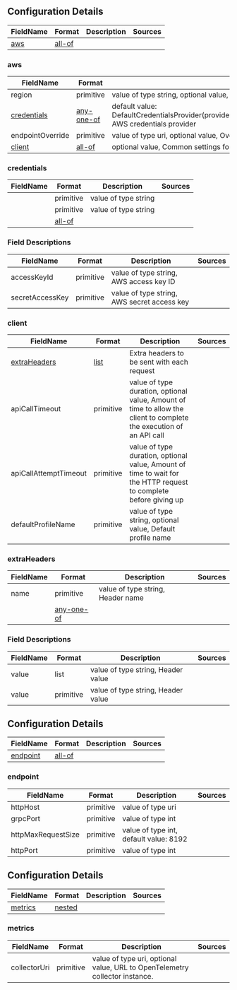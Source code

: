 
## Configuration Details


|FieldName |Format       |Description|Sources|
|---       |---          |---        |---    |
|[aws](aws)|[all-of](aws)|           |       |

### aws

|FieldName                 |Format                   |Description                                                                                                                                      |Sources|
|---                       |---                      |---                                                                                                                                              |---    |
|region                    |primitive                |value of type string, optional value, AWS region to connect to                                                                                   |       |
|[credentials](credentials)|[any-one-of](credentials)|default value: DefaultCredentialsProvider(providerChain=LazyAwsCredentialsProvider(delegate=Lazy(value=Uninitialized))), AWS credentials provider|       |
|endpointOverride          |primitive                |value of type uri, optional value, Overrides the AWS service endpoint                                                                            |       |
|[client](client)          |[all-of](client)         |optional value, Common settings for AWS service clients                                                                                          |       |

### credentials

|FieldName|Format                     |Description         |Sources|
|---      |---                        |---                 |---    |
|         |primitive                  |value of type string|       |
|         |primitive                  |value of type string|       |
|         |[all-of](fielddescriptions)|                    |       |

### Field Descriptions

|FieldName      |Format   |Description                                |Sources|
|---            |---      |---                                        |---    |
|accessKeyId    |primitive|value of type string, AWS access key ID    |       |
|secretAccessKey|primitive|value of type string, AWS secret access key|       |

### client

|FieldName                   |Format              |Description                                                                                                        |Sources|
|---                         |---                 |---                                                                                                                |---    |
|[extraHeaders](extraheaders)|[list](extraheaders)|Extra headers to be sent with each request                                                                         |       |
|apiCallTimeout              |primitive           |value of type duration, optional value, Amount of time to allow the client to complete the execution of an API call|       |
|apiCallAttemptTimeout       |primitive           |value of type duration, optional value, Amount of time to wait for the HTTP request to complete before giving up   |       |
|defaultProfileName          |primitive           |value of type string, optional value, Default profile name                                                         |       |

### extraHeaders

|FieldName|Format                         |Description                      |Sources|
|---      |---                            |---                              |---    |
|name     |primitive                      |value of type string, Header name|       |
|         |[any-one-of](fielddescriptions)|                                 |       |

### Field Descriptions

|FieldName|Format   |Description                       |Sources|
|---      |---      |---                               |---    |
|value    |list     |value of type string, Header value|       |
|value    |primitive|value of type string, Header value|       |


## Configuration Details


|FieldName           |Format            |Description|Sources|
|---                 |---               |---        |---    |
|[endpoint](endpoint)|[all-of](endpoint)|           |       |

### endpoint

|FieldName         |Format   |Description                           |Sources|
|---               |---      |---                                   |---    |
|httpHost          |primitive|value of type uri                     |       |
|grpcPort          |primitive|value of type int                     |       |
|httpMaxRequestSize|primitive|value of type int, default value: 8192|       |
|httpPort          |primitive|value of type int                     |       |


## Configuration Details


|FieldName         |Format           |Description|Sources|
|---               |---              |---        |---    |
|[metrics](metrics)|[nested](metrics)|           |       |

### metrics

|FieldName   |Format   |Description                                                                |Sources|
|---         |---      |---                                                                        |---    |
|collectorUri|primitive|value of type uri, optional value, URL to OpenTelemetry collector instance.|       |

